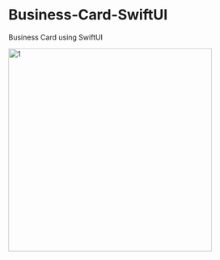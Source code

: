 # Business-Card-SwiftUI
Business Card using SwiftUI


<img width="402" alt="1" src="https://user-images.githubusercontent.com/43841583/75063359-d1b14d80-54f5-11ea-9f3a-f0a65bc09d3f.png">
